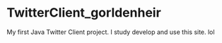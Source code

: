 # TwitterClient_gorldenheir
My first Java Twitter Client project. I study develop and use this site. lol
